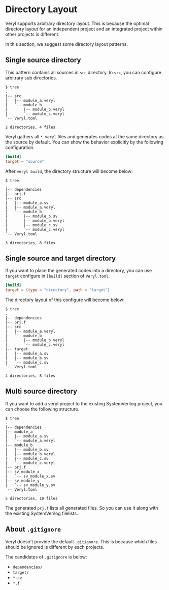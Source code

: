 # Directory Layout

Veryl supports arbitrary directory layout.
This is because the optimal directory layout for an independent project and an integrated project within other projects is different.

In this section, we suggest some directory layout patterns.

## Single source directory

This pattern contains all sources in `src` directory.
In `src`, you can configure arbitrary sub directories.

```
$ tree
.
|-- src
|   |-- module_a.veryl
|   `-- module_b
|       |-- module_b.veryl
|       `-- module_c.veryl
`-- Veryl.toml

2 directories, 4 files
```

Veryl gathers all `*.veryl` files and generates codes at the same directory as the source by default.
You can show the behavior explicitly by the following configuration.

```toml
[build]
target = "source"
```

After `veryl build`, the directory structure will become below:

```
$ tree
.
|-- dependencies
|-- prj.f
|-- src
|   |-- module_a.sv
|   |-- module_a.veryl
|   `-- module_b
|       |-- module_b.sv
|       |-- module_b.veryl
|       |-- module_c.sv
|       `-- module_c.veryl
`-- Veryl.toml

3 directories, 8 files
```

## Single source and target directory

If you want to place the generated codes into a directory, you can use `target` configure in `[build]` section of `Veryl.toml`.

```toml
[build]
target = {type = "directory", path = "target"}
```

The directory layout of this configure will become below:

```
$ tree
.
|-- dependencies
|-- prj.f
|-- src
|   |-- module_a.veryl
|   `-- module_b
|       |-- module_b.veryl
|       `-- module_c.veryl
|-- target
|   |-- module_a.sv
|   |-- module_b.sv
|   `-- module_c.sv
`-- Veryl.toml

4 directories, 8 files
```

## Multi source directory

If you want to add a veryl project to the existing SystemVerilog project, you can choose the following structure.

```
$ tree
.
|-- dependencies
|-- module_a
|   |-- module_a.sv
|   `-- module_a.veryl
|-- module_b
|   |-- module_b.sv
|   |-- module_b.veryl
|   |-- module_c.sv
|   `-- module_c.veryl
|-- prj.f
|-- sv_module_x
|   `-- sv_module_x.sv
|-- sv_module_y
|   `-- sv_module_y.sv
`-- Veryl.toml

5 directories, 10 files
```

The generated `prj.f` lists all generated files. So you can use it along with the existing SystemVerilog filelists.

## About `.gitignore`

Veryl doesn't provide the default `.gitignore`.
This is because which files should be ignored is different by each projects.

The candidates of `.gitignore` is below:

* `dependencies/`
* `target/`
* `*.sv`
* `*.f`
